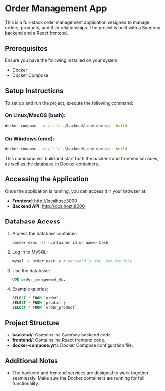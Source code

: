 # Order Management App

This is a full-stack order management application designed to manage orders, products, and their relationships. The project is built with a Symfony backend and a React frontend.

## Prerequisites

Ensure you have the following installed on your system:

-   Docker
-   Docker Compose

## Setup Instructions

To set up and run the project, execute the following command:

### On Linux/MacOS (bash):

```bash
docker-compose --env-file ./backend/.env.dev up --build
```

### On Windows (cmd):

```cmd
docker-compose --env-file .\backend\.env.dev up --build
```

This command will build and start both the backend and frontend services, as well as the database, in Docker containers.

## Accessing the Application

Once the application is running, you can access it in your browser at:

-   **Frontend**: [http://localhost:3000](http://localhost:3000)
-   **Backend API**: [http://localhost:8000](http://localhost:8000)

## Database Access

1. Access the database container:
    ```bash
    docker exec -it <container id or name> bash
    ```
2. Log in to MySQL:
    ```bash
    mysql -u order_user -p # password in the .env.dev file
    ```
3. Use the database:
    ```sql
    USE order_management_db;
    ```
4. Example queries:
    ```sql
    SELECT * FROM `order`;
    SELECT * FROM `product`;
    SELECT * FROM `order_product`;
    ```

## Project Structure

-   **backend/**: Contains the Symfony backend code.
-   **frontend/**: Contains the React frontend code.
-   **docker-compose.yml**: Docker Compose configuration file.

## Additional Notes

-   The backend and frontend services are designed to work together seamlessly. Make sure the Docker containers are running for full functionality.
